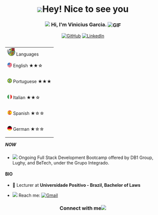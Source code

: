<h1 align="center"> <img src="https://emojis.slackmojis.com/emojis/images/1531849430/4246/blob-sunglasses.gif?1531849430" width="36"/>Hey! Nice to see you </h1>

<!-- <p align="center">
    <img src="https://readme-jokes.vercel.app/api" alt="vini-garcia"/>
</p> -->

<h3 align="center"> 
    <img src="https://media.giphy.com/media/hvRJCLFzcasrR4ia7z/giphy.gif" width="21"></a> Hi, I'm Vinicius Garcia. <img align="center" alt="GIF" width="30"  src="https://media.giphy.com/media/H6KusZ8pzxtyymblnE/giphy.gif" width="36"/>
</h3>

<p align="center"> 
    <a href="https://github.com/vini-garcia" target="_blank"><img alt="GitHub" src="https://img.shields.io/badge/vini--garcia%20-%20white?logo=github&logoColor=white&labelColor=black&color=black"></a>
    <a href="https://www.linkedin.com/in/vini-garcia/" target="_blank"><img alt="LinkedIn" src="https://img.shields.io/badge/vini--garcia%20-%20white?logo=linkedin&logoColor=white&color=0077B5"></a>
</p>

<table align="right">
    <tr><td><img src="./Flags/languages.svg" width="25"> Languages</a></td></tr>
    <tr><td><p><img src="./Flags/USA.svg" height="15"> English ★★☆</p></td></tr>
    <tr><td><p><img src="./Flags/brazil.png" height="15"> Portuguese ★★★</p></td></tr>
    <tr><td><p><img src="./Flags/italy.png" height="15"> Italian ★★☆</p></td></tr>
    <tr><td><p><img src="./Flags/spain.png" height="15"> Spanish ★☆☆</p></td></tr>
    <tr><td><p><img src="./Flags/germany.svg" height="15"> German ★☆☆</p></td></tr>
</table>

##### NOW

- <img src="https://github.com/TheDudeThatCode/TheDudeThatCode/blob/master/Assets/Developer.gif" width="28"> Ongoing Full Stack Development Bootcamp offered by DB1 Group,
  Lughy, and BeTech, under the Grupo Integrado.

#### BIO

- 🏢 Lecturer at **Universidade Positivo - Brazil, Bachelor of Laws**
<!-- - 🔭 Area of interest is in <img src="https://img.shields.io/badge/Pattern Recognition-green"> and <img src="https://img.shields.io/badge/Anomaly Identification-red">
- 🎯 Specifically interested in finding hidden patterns, rules and knowledge from a dataset.
- 🌱 Learning all about <img src="https://img.shields.io/badge/Artificial Intelligence-brown"> and <img src="https://img.shields.io/badge/Cyber Security-008080">
- <img align ='center' width ='27' src='https://media.giphy.com/media/LnQjpWaON8nhr21vNW/giphy.gif'> Looking to collaborate on _Open Source Projects_ on <img src="https://img.shields.io/badge/Machine Learning-blue">
- <img src="https://github.com/SP-XD/SP-XD/blob/main/images/message.gif?raw=true" width="25"/> Ping me about <img src="https://img.shields.io/badge/Data Mining-yellow"> and <img src="https://img.shields.io/badge/Data Visualization-purple"> -->
<!--- &nbsp;<img src="https://github.com/SP-XD/SP-XD/blob/main/images/lightning.gif?raw=true" width="12"/>&nbsp;&nbsp; Fun fact: Vegetarian🌿 | huge fan of Harry Potter🧙 | love feeding birds 🕊 | enjoy cooking and hosting dinner <img align ='center' width ='20' src='https://media2.giphy.com/media/UQDSBzfyiBKvgFcSTw/giphy.gif?cid=ecf05e47p3cd513axbek3f56ti3jzizq8hincw20jauyyfyw&rid=giphy.gif'>
- <img src="https://emojis.slackmojis.com/emojis/images/1621024394/39092/cat-roll.gif?1621024394" width="20" />&nbsp; I enjoy listening music 🎧 going to gym 🏋️‍♂️ play badminton 🏸 and traveling <img src="https://media.giphy.com/media/VgCDAzcKvsR6OM0uWg/giphy.gif" width="30">🏝️🗻🌄🗿<img align ='center' width ='20' src="https://github.com/TheDudeThatCode/TheDudeThatCode/blob/master/Assets/Earth.gif" width="18">-->
- <img src="https://github.com/SP-XD/SP-XD/blob/main/images/letterbox.gif?raw=true" width="25"/> Reach me: <a href="mailto:devvinigarcia@gmail.com" target="_blank"><img alt="Gmail" src="https://img.shields.io/badge/devvinigarcia%40gmail.com-white?logo=gmail"></a>

<div align="center">
<h3> Connect with me<a href="https://gifyu.com/image/Zy2f"><img src="https://github.com/milaan9/milaan9/blob/main/Handshake.gif" width="60"></a>
</h3> 
<!-- <p align="center">
    <a href="https://www.linkedin.com/in/milaanparmar" target="_blank"><img alt="LinkedIn" width="25px" src="https://github.com/TheDudeThatCode/TheDudeThatCode/blob/master/Assets/Linkedin.svg"></a>
    <a href="https://www.instagram.com/milaanparmar9" target="_blank"><img alt="Instagram" width="25px" src="https://github.com/TheDudeThatCode/TheDudeThatCode/blob/master/Assets/Instagram.svg"></a>
    <a href="https://www.facebook.com/milaanparmar" target="_blank"><img alt="Facebook" width="25px" src="https://upload.wikimedia.org/wikipedia/commons/5/51/Facebook_f_logo_%282019%29.svg"></a>
    <a href="mailto:milaanparmar9@gmail.com" target="_blank"><img alt="Gmail" width="25px" src="https://github.com/TheDudeThatCode/TheDudeThatCode/blob/master/Assets/Gmail.svg"></a> 
</p>   -->
